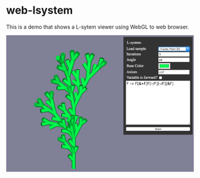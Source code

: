 # web-lsystem
This is a demo that shows a L-sytem viewer using WebGL to web browser.

![Screenshot](screenshot.png)